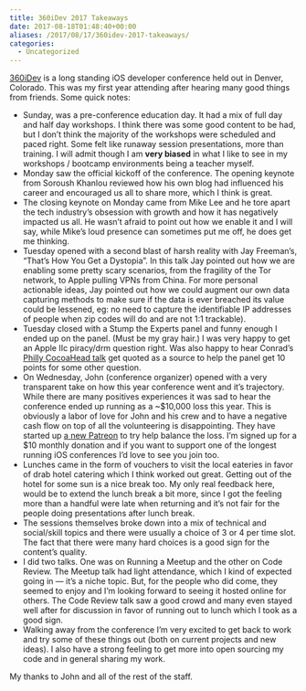 ```yaml
---
title: 360iDev 2017 Takeaways
date: 2017-08-18T01:48:40+00:00
aliases: /2017/08/17/360idev-2017-takeaways/
categories:
  - Uncategorized
---
```


[360iDev][1] is a long standing iOS developer conference held out in Denver, Colorado. This was my first year attending after hearing many good things from friends. Some quick notes:

- Sunday, was a pre-conference education day. It had a mix of full day and half day workshops. I think there was some good content to be had, but I don&#8217;t think the majority of the workshops were scheduled and paced right. Some felt like runaway session presentations, more than training. I will admit though I am **very biased** in what I like to see in my workshops / bootcamp environments being a teacher myself.
- Monday saw the official kickoff of the conference. The opening keynote from Soroush Khanlou reviewed how his own blog had influenced his career and encouraged us all to share more, which I think is great.
- The closing keynote on Monday came from Mike Lee and he tore apart the tech industry&#8217;s obsession with growth and how it has negatively impacted us all. He wasn&#8217;t afraid to point out how we enable it and I will say, while Mike&#8217;s loud presence can sometimes put me off, he does get me thinking.
- Tuesday opened with a second blast of harsh reality with Jay Freeman&#8217;s, &#8220;That&#8217;s How You Get a Dystopia&#8221;. In this talk Jay pointed out how we are enabling some pretty scary scenarios, from the fragility of the Tor network, to Apple pulling VPNs from China. For more personal actionable ideas, Jay pointed out how we could augment our own data capturing methods to make sure if the data is ever breached its value could be lessened, eg: no need to capture the identifiable IP addresses of people when zip codes will do and are not 1:1 trackable).
- Tuesday closed with a Stump the Experts panel and funny enough I ended up on the panel. (Must be my gray hair.) I was very happy to get an Apple IIc piracy/drm question right. Was also happy to hear Conrad&#8217;s [Philly CocoaHead talk][2] get quoted as a source to help the panel get 10 points for some other question.
- On Wednesday, John (conference organizer) opened with a very transparent take on how this year conference went and it&#8217;s trajectory. While there are many positives experiences it was sad to hear the conference ended up running as a ~$10,000 loss this year. This is obviously a labor of love for John and his crew and to have a negative cash flow on top of all the volunteering is disappointing. They have started up [a new Patreon][3] to try help balance the loss. I&#8217;m signed up for a $10 monthly donation and if you want to support one of the longest running iOS conferences I&#8217;d love to see you join too.
- Lunches came in the form of vouchers to visit the local eateries in favor of drab hotel catering which I think worked out great. Getting out of the hotel for some sun is a nice break too. My only real feedback here, would be to extend the lunch break a bit more, since I got the feeling more than a handful were late when returning and it&#8217;s not fair for the people doing presentations after lunch break.
- The sessions themselves broke down into a mix of technical and social/skill topics and there were usually a choice of 3 or 4 per time slot. The fact that there were many hard choices is a good sign for the content&#8217;s quality.
- I did two talks. One was on Running a Meetup and the other on Code Review. The Meetup talk had light attendance, which I kind of expected going in &#8212; it&#8217;s a niche topic. But, for the people who did come, they seemed to enjoy and I&#8217;m looking forward to seeing it hosted online for others. The Code Review talk saw a good crowd and many even stayed well after for discussion in favor of running out to lunch which I took as a good sign.
- Walking away from the conference I&#8217;m very excited to get back to work and try some of these things out (both on current projects and new ideas). I also have a strong feeling to get more into open sourcing my code and in general sharing my work.

My thanks to John and all of the rest of the staff.

[1]: https://360idev.com/
[2]: https://vimeo.com/140377195
[3]: https://www.patreon.com/360idev
